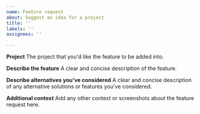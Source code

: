 ```yaml
---
name: Feature request
about: Suggest an idea for a project
title: ''
labels: ''
assignees: ''

---
```


**Project**
The project that you'd like the feature to be added into.

**Describe the feature**
A clear and concise description of the feature.

**Describe alternatives you've considered**
A clear and concise description of any alternative solutions or features you've considered.

**Additional context**
Add any other context or screenshots about the feature request here.
